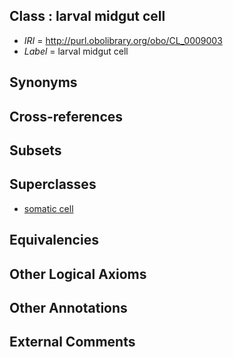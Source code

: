 
## Class : larval midgut cell

 * *IRI* = http://purl.obolibrary.org/obo/CL_0009003
 * *Label* = larval midgut cell

## Synonyms


## Cross-references


## Subsets


## Superclasses

 * [somatic cell](../../CL/71/CL_0002371.md)

## Equivalencies


## Other Logical Axioms


## Other Annotations


## External Comments

